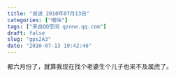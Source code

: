 ```yaml
---
title: "说说 2010年07月13日"
categories: ["嘀咕"]
tags: ["来自QQ空间 qzone.qq.com"]
draft: false
slug: "gps2A3"
date: "2010-07-13 19:42:46"
---
```


都六月份了，就算我现在找个老婆生个儿子也来不及属虎了。
